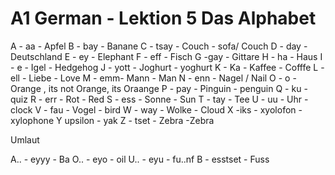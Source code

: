 # A1 German - Lektion 5 Das Alphabet

A  - aa   -  Apfel
B - bay - Banane
C - tsay - Couch - sofa/ Couch
D -  day - Deutschland
E - ey - Elephant
F - eff - Fisch
G  -gay -  Gittare
H - ha - Haus
I - e -  Igel - Hedgehog
J - yott  - Joghurt - yoghurt
K - Ka -  Kaffee  - Cofffe
L - ell - Liebe - Love
M - emm- Mann - Man
N - enn - Nagel / Nail
O - o -  Orange , its not Orange, its Oraange
P - pay - Pinguin - penguin
Q - ku  -  quiz
R - err -  Rot  - Red
S - ess - Sonne -  Sun
T  - tay - Tee
U - uu -  Uhr - clock
V - fau -  Vogel - bird
W - way  - Wolke - Cloud
X -iks - xyolofon -  xylophone
Y upsilon - yak 
Z - tset - Zebra  -Zebra

Umlaut

A.. - eyyy  - Ba
O.. - eyo - oil
U.. -  eyu - fu..nf
B - esstset -  Fuss